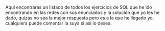 Aquí encontrarás un listado de todos los ejercicios de SQL que he ido encontrando en las redes con sus enunciados y la solución que yo les he dado, quizás no sea la mejor respuesta pero es a la que he llegado yo, cualquiera puede comentar la suya si así lo desea.
